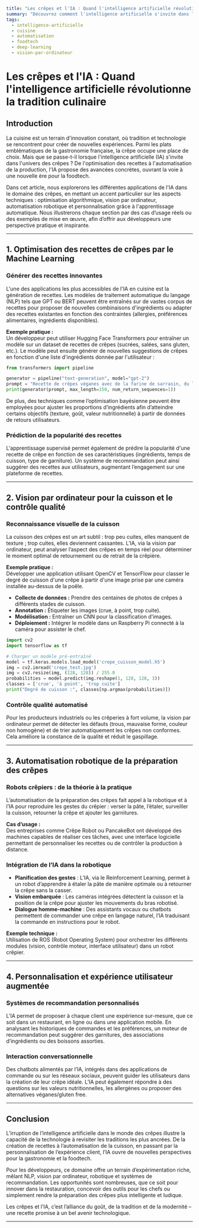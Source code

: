 ```yaml
title: "Les crêpes et l'IA : Quand l'intelligence artificielle révolutionne la tradition culinaire"
summary: "Découvrez comment l'intelligence artificielle s'invite dans l'univers des crêpes, de l'optimisation des recettes à l'automatisation de la production, en passant par des systèmes de recommandation personnalisée. Cet article détaille les applications concrètes de l'IA dans la gastronomie et propose des exemples pratiques pour les développeurs."
tags:
  - intelligence-artificielle
  - cuisine
  - automatisation
  - foodtech
  - deep-learning
  - vision-par-ordinateur
```

# Les crêpes et l'IA : Quand l'intelligence artificielle révolutionne la tradition culinaire

## Introduction

La cuisine est un terrain d'innovation constant, où tradition et technologie se rencontrent pour créer de nouvelles expériences. Parmi les plats emblématiques de la gastronomie française, la crêpe occupe une place de choix. Mais que se passe-t-il lorsque l'intelligence artificielle (IA) s'invite dans l'univers des crêpes ? De l'optimisation des recettes à l'automatisation de la production, l'IA propose des avancées concrètes, ouvrant la voie à une nouvelle ère pour la foodtech.

Dans cet article, nous explorerons les différentes applications de l'IA dans le domaine des crêpes, en mettant un accent particulier sur les aspects techniques : optimisation algorithmique, vision par ordinateur, automatisation robotique et personnalisation grâce à l'apprentissage automatique. Nous illustrerons chaque section par des cas d’usage réels ou des exemples de mise en œuvre, afin d’offrir aux développeurs une perspective pratique et inspirante.

---

## 1. Optimisation des recettes de crêpes par le Machine Learning

### Générer des recettes innovantes

L'une des applications les plus accessibles de l'IA en cuisine est la génération de recettes. Les modèles de traitement automatique du langage (NLP) tels que GPT ou BERT peuvent être entraînés sur de vastes corpus de recettes pour proposer de nouvelles combinaisons d'ingrédients ou adapter des recettes existantes en fonction des contraintes (allergies, préférences alimentaires, ingrédients disponibles).

**Exemple pratique :**  
Un développeur peut utiliser Hugging Face Transformers pour entraîner un modèle sur un dataset de recettes de crêpes (sucrées, salées, sans gluten, etc.). Le modèle peut ensuite générer de nouvelles suggestions de crêpes en fonction d'une liste d'ingrédients donnée par l'utilisateur :

```python
from transformers import pipeline

generator = pipeline("text-generation", model="gpt-2")
prompt = "Recette de crêpes véganes avec de la farine de sarrasin, du lait d'amande et sans œufs :"
print(generator(prompt, max_length=150, num_return_sequences=1))
```

De plus, des techniques comme l’optimisation bayésienne peuvent être employées pour ajuster les proportions d’ingrédients afin d’atteindre certains objectifs (texture, goût, valeur nutritionnelle) à partir de données de retours utilisateurs.

### Prédiction de la popularité des recettes

L'apprentissage supervisé permet également de prédire la popularité d'une recette de crêpe en fonction de ses caractéristiques (ingrédients, temps de cuisson, type de garniture). Un système de recommandation peut ainsi suggérer des recettes aux utilisateurs, augmentant l’engagement sur une plateforme de recettes.

---

## 2. Vision par ordinateur pour la cuisson et le contrôle qualité

### Reconnaissance visuelle de la cuisson

La cuisson des crêpes est un art subtil : trop peu cuites, elles manquent de texture ; trop cuites, elles deviennent cassantes. L’IA, via la vision par ordinateur, peut analyser l’aspect des crêpes en temps réel pour déterminer le moment optimal de retournement ou de retrait de la crêpière.

**Exemple pratique :**  
Développer une application utilisant OpenCV et TensorFlow pour classer le degré de cuisson d'une crêpe à partir d'une image prise par une caméra installée au-dessus de la poêle.

- **Collecte de données :** Prendre des centaines de photos de crêpes à différents stades de cuisson.
- **Annotation :** Étiqueter les images (crue, à point, trop cuite).
- **Modélisation :** Entraîner un CNN pour la classification d'images.
- **Déploiement :** Intégrer le modèle dans un Raspberry Pi connecté à la caméra pour assister le chef.

```python
import cv2
import tensorflow as tf

# Charger un modèle pré-entraîné
model = tf.keras.models.load_model('crepe_cuisson_model.h5')
img = cv2.imread('crepe_test.jpg')
img = cv2.resize(img, (128, 128)) / 255.0
probabilities = model.predict(img.reshape(1, 128, 128, 3))
classes = ['crue', 'à point', 'trop cuite']
print("Degré de cuisson :", classes[np.argmax(probabilities)])
```

### Contrôle qualité automatisé

Pour les producteurs industriels ou les crêperies à fort volume, la vision par ordinateur permet de détecter les défauts (trous, mauvaise forme, couleur non homogène) et de trier automatiquement les crêpes non conformes. Cela améliore la constance de la qualité et réduit le gaspillage.

---

## 3. Automatisation robotique de la préparation des crêpes

### Robots crêpiers : de la théorie à la pratique

L’automatisation de la préparation des crêpes fait appel à la robotique et à l’IA pour reproduire les gestes du crêpier : verser la pâte, l’étaler, surveiller la cuisson, retourner la crêpe et ajouter les garnitures.

**Cas d’usage :**  
Des entreprises comme Crêpe Robot ou PancakeBot ont développé des machines capables de réaliser ces tâches, avec une interface logicielle permettant de personnaliser les recettes ou de contrôler la production à distance.

### Intégration de l’IA dans la robotique

- **Planification des gestes** : L’IA, via le Reinforcement Learning, permet à un robot d’apprendre à étaler la pâte de manière optimale ou à retourner la crêpe sans la casser.
- **Vision embarquée** : Les caméras intégrées détectent la cuisson et la position de la crêpe pour ajuster les mouvements du bras robotisé.
- **Dialogue homme-machine** : Des assistants vocaux ou chatbots permettent de commander une crêpe en langage naturel, l’IA traduisant la commande en instructions pour le robot.

**Exemple technique :**  
Utilisation de ROS (Robot Operating System) pour orchestrer les différents modules (vision, contrôle moteur, interface utilisateur) dans un robot crêpier.

---

## 4. Personnalisation et expérience utilisateur augmentée

### Systèmes de recommandation personnalisés

L’IA permet de proposer à chaque client une expérience sur-mesure, que ce soit dans un restaurant, en ligne ou dans une application mobile. En analysant les historiques de commandes et les préférences, un moteur de recommandation peut suggérer des garnitures, des associations d’ingrédients ou des boissons assorties.

### Interaction conversationnelle

Des chatbots alimentés par l’IA, intégrés dans des applications de commande ou sur les réseaux sociaux, peuvent guider les utilisateurs dans la création de leur crêpe idéale. L’IA peut également répondre à des questions sur les valeurs nutritionnelles, les allergènes ou proposer des alternatives véganes/gluten free.

---

## Conclusion

L’irruption de l’intelligence artificielle dans le monde des crêpes illustre la capacité de la technologie à revisiter les traditions les plus ancrées. De la création de recettes à l’automatisation de la cuisson, en passant par la personnalisation de l’expérience client, l’IA ouvre de nouvelles perspectives pour la gastronomie et la foodtech.

Pour les développeurs, ce domaine offre un terrain d’expérimentation riche, mêlant NLP, vision par ordinateur, robotique et systèmes de recommandation. Les opportunités sont nombreuses, que ce soit pour innover dans la restauration, concevoir des outils pour les chefs ou simplement rendre la préparation des crêpes plus intelligente et ludique.

Les crêpes et l’IA, c’est l’alliance du goût, de la tradition et de la modernité – une recette promise à un bel avenir technologique.

---